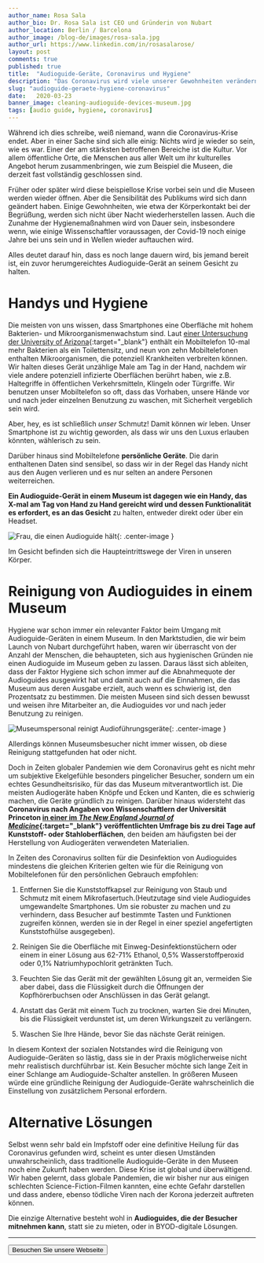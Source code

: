 ```yaml
---
author_name: Rosa Sala
author_bio: Dr. Rosa Sala ist CEO und Gründerin von Nubart
author_location: Berlin / Barcelona
author_image: /blog-de/images/rosa-sala.jpg
author_url: https://www.linkedin.com/in/rosasalarose/
layout: post
comments: true
published: true
title:  "Audioguide-Geräte, Coronavirus und Hygiene"
description: "Das Coronavirus wird viele unserer Gewohnheiten verändern. Was wird in den Museen mit den Audioguide-Geräten geschehen, die herumgereicht werden?"
slug: "audioguide-geraete-hygiene-coronavirus"
date:   2020-03-23
banner_image: cleaning-audioguide-devices-museum.jpg
tags: [audio guide, hygiene, coronavirus]
---
```


Während ich dies schreibe, weiß niemand, wann die Coronavirus-Krise endet. Aber in einer Sache sind sich alle einig: Nichts wird je wieder so sein, wie es war. Einer der am stärksten betroffenen Bereiche ist die Kultur. Vor allem öffentliche Orte, die Menschen aus aller Welt um ihr kulturelles Angebot herum zusammenbringen, wie zum Beispiel die Museen, die derzeit fast vollständig geschlossen sind. 

Früher oder später wird diese beispiellose Krise vorbei sein und die Museen werden wieder öffnen. Aber die Sensibilität des Publikums wird sich dann geändert haben. Einige Gewohnheiten, wie etwa der Körperkontakt bei der Begrüßung, werden sich nicht über Nacht wiederherstellen lassen. Auch die Zunahme der Hygienemaßnahmen wird von Dauer sein, insbesondere wenn, wie einige Wissenschaftler voraussagen, der Covid-19 noch einige Jahre bei uns sein und in Wellen wieder auftauchen wird. 

Alles deutet darauf hin, dass es noch lange dauern wird, bis jemand bereit ist, ein zuvor herumgereichtes Audioguide-Gerät an seinem Gesicht zu halten.

<!--more-->
# Handys und Hygiene

Die meisten von uns wissen, dass Smartphones eine Oberfläche mit hohem Bakterien- und Mikroorganismenwachstum sind. Laut [einer Untersuchung der University of Arizona](https://cals.arizona.edu/news/why-your-cellphone-has-more-germs-toilet){:target="_blank"} enthält ein Mobiltelefon 10-mal mehr Bakterien als ein Toilettensitz, und neun von zehn Mobiltelefonen enthalten Mikroorganismen, die potenziell Krankheiten verbreiten können. Wir halten dieses Gerät unzählige Male am Tag in der Hand, nachdem wir viele andere potenziell infizierte Oberflächen berührt haben, wie z.B. Haltegriffe in öffentlichen Verkehrsmitteln, Klingeln oder Türgriffe. Wir benutzen unser Mobiltelefon so oft, dass das Vorhaben, unsere Hände vor und nach jeder einzelnen Benutzung zu waschen, mit Sicherheit vergeblich sein wird. 

Aber, hey, es ist schließlich *unser* Schmutz! Damit können wir leben. Unser Smartphone ist zu wichtig geworden, als dass wir uns den Luxus erlauben könnten, wählerisch zu sein.

Darüber hinaus sind Mobiltelefone **persönliche Geräte**. Die darin enthaltenen Daten sind sensibel, so dass wir in der Regel das Handy nicht aus den Augen verlieren und es nur selten an andere Personen weiterreichen. 

**Ein Audioguide-Gerät in einem Museum ist dagegen wie ein Handy, das X-mal am Tag von Hand zu Hand gereicht wird und dessen Funktionalität es erfordert, es an das Gesicht** zu halten, entweder direkt oder über ein Headset. 

![Frau, die einen Audioguide hält]({{site.baseurl}}/images/posts/woman-audioguide-face.jpg){: .center-image }

Im Gesicht befinden sich die Haupteintrittswege der Viren in unseren Körper. 

# Reinigung von Audioguides in einem Museum

Hygiene war schon immer ein relevanter Faktor beim Umgang mit Audioguide-Geräten in einem Museum. In den Marktstudien, die wir beim Launch von Nubart durchgeführt haben, waren wir überrascht von der Anzahl der Menschen, die behaupteten, sich aus hygienischen Gründen nie einen Audioguide im Museum geben zu lassen. Daraus lässt sich ableiten, dass der Faktor Hygiene sich schon immer auf die Abnahmequote der Audioguides ausgewirkt hat und damit auch auf die Einnahmen, die das Museum aus deren Ausgabe erzielt, auch wenn es schwierig ist, den Prozentsatz zu bestimmen. Die meisten Museen sind sich dessen bewusst und weisen ihre Mitarbeiter an, die Audioguides vor und nach jeder Benutzung zu reinigen. 

![Museumspersonal reinigt Audioführungsgeräte]({{site.baseurl}}/images/posts/cleaning-audioguide-devices-museum.jpg){: .center-image }

Allerdings können Museumsbesucher nicht immer wissen, ob diese Reinigung stattgefunden hat oder nicht. 

Doch in Zeiten globaler Pandemien wie dem Coronavirus geht es nicht mehr um subjektive Ekelgefühle besonders pingelicher Besucher, sondern um ein echtes Gesundheitsrisiko, für das das Museum mitverantwortlich ist. Die meisten Audiogeräte haben Knöpfe und Ecken und Kanten, die es schwierig machen, die Geräte gründlich zu reinigen. Darüber hinaus widersteht das **Coronavirus nach Angaben von Wissenschaftlern der Universität Princeton [in einer im *The New England Journal of Medicine*](https://www.nejm.org/doi/full/10.1056/NEJMc2004973?query=featured_home){:target="_blank"} veröffentlichten Umfrage bis zu drei Tage auf Kunststoff- oder Stahloberflächen**, den beiden am häufigsten bei der Herstellung von Audiogeräten verwendeten Materialien.

In Zeiten des Coronavirus sollten für die Desinfektion von Audioguides mindestens die gleichen Kriterien gelten wie für die Reinigung von Mobiltelefonen für den persönlichen Gebrauch empfohlen:

1. Entfernen Sie die Kunststoffkapsel zur Reinigung von Staub und Schmutz mit einem Mikrofasertuch.(Heutzutage sind viele Audioguides umgewandelte Smartphones. Um sie robuster zu machen und zu verhindern, dass Besucher auf bestimmte Tasten und Funktionen zugreifen können, werden sie in der Regel in einer speziel angefertigten Kunststofhülse ausgegeben).

2. Reinigen Sie die Oberfläche mit Einweg-Desinfektionstüchern oder einem in einer Lösung aus 62-71% Ethanol, 0,5% Wasserstoffperoxid oder 0,1% Natriumhypochlorit getränkten Tuch.

3. Feuchten Sie das Gerät mit der gewählten Lösung git an, vermeiden Sie aber dabei, dass die Flüssigkeit  durch die Öffnungen der Kopfhörerbuchsen oder Anschlüssen in das Gerät gelangt. 

4. Anstatt das Gerät mit einem Tuch zu trocknen, warten Sie drei Minuten, bis die Flüssigkeit verdunstet ist, um deren Wirkungszeit zu verlängern. 

5. Waschen Sie Ihre Hände, bevor Sie das nächste Gerät reinigen. 

In diesem Kontext der sozialen Notstandes wird die Reinigung von Audioguide-Geräten so lästig, dass sie in der Praxis möglicherweise nicht mehr realistisch durchführbar ist. Kein Besucher möchte sich lange Zeit in einer Schlange am Audioguide-Schalter anstellen. In größeren Museen würde eine gründliche Reinigung der Audioguide-Geräte wahrscheinlich die Einstellung von zusätzlichem Personal erfordern. 


# Alternative Lösungen

Selbst wenn sehr bald ein Impfstoff oder eine definitive Heilung für das Coronavirus gefunden wird, scheint es unter diesen Umständen unwahrscheinlich, dass traditionelle Audioguide-Geräte in den Museen noch eine Zukunft haben werden. Diese Krise ist global und überwältigend. Wir haben gelernt, dass globale Pandemien, die wir bisher nur aus einigen schlechten Science-Fiction-Filmen kannten, eine echte Gefahr darstellen und dass andere, ebenso tödliche Viren nach der Korona jederzeit auftreten können. 

Die einzige Alternative besteht wohl in **Audioguides, die der Besucher mitnehmen kann**, statt sie zu mieten, oder in BYOD-digitale Lösungen. 



***




<form action="../../../../../de">
    <input type="submit" value="Besuchen Sie unsere Webseite" />
</form>